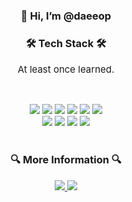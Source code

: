 <div align=center><h3>👋 Hi, I’m @daeeop</h3></div>

<h3 align="center"><b>🛠 Tech Stack 🛠</b></h3>
<p align ="center" style = "font-size:15px;"> At least once learned. </p>
</br>
<p align="center">
<img src="https://img.shields.io/badge/html-E34F26?style=for-the-badge&logo=html5&logoColor=white"> 
<img src="https://img.shields.io/badge/css-1572B6?style=for-the-badge&logo=css3&logoColor=white"> 
<img src="https://img.shields.io/badge/bootstrap-7952B3?style=for-the-badge&logo=bootstrap&logoColor=white">
<img src="https://img.shields.io/badge/javascript-F7DF1E?style=for-the-badge&logo=javascript&logoColor=black">
<img src="https://img.shields.io/badge/react-61DAFB?style=for-the-badge&logo=react&logoColor=black">
<img src="https://img.shields.io/badge/jquery-0769AD?style=for-the-badge&logo=jquery&logoColor=white">

<br>
<img src="https://img.shields.io/badge/oracle-F80000?style=for-the-badge&logo=oracle&logoColor=white"> <img src="https://img.shields.io/badge/mysql-4479A1?style=for-the-badge&logo=mysql&logoColor=white">
<img src="https://img.shields.io/badge/JAVA-007396?style=for-the-badge&logo=java&logoColor=white"> <img src="https://img.shields.io/badge/Spring-6DB33F?style=for-the-badge&logo=Spring&logoColor=white">

<br>
<br>
<h3 align="center"><b> 🔍 More Information 🔍</b></h3>
<p align="center">
<a href = "https://www.notion.so/DAEEOP-KIM-0dd9bbc4b0dc47e4b578f34eca7a922a">
<img src="https://img.shields.io/badge/Notion-007396?style=for-the-badge&logo=notion&logoColor=yellow"> </a>
 
<img src="https://img.shields.io/badge/GMAIL-d14836?style=for-the-badge&logo=gmail&logoColor=white&link=mailto:rlaeodjq681@gmail.com"> 



